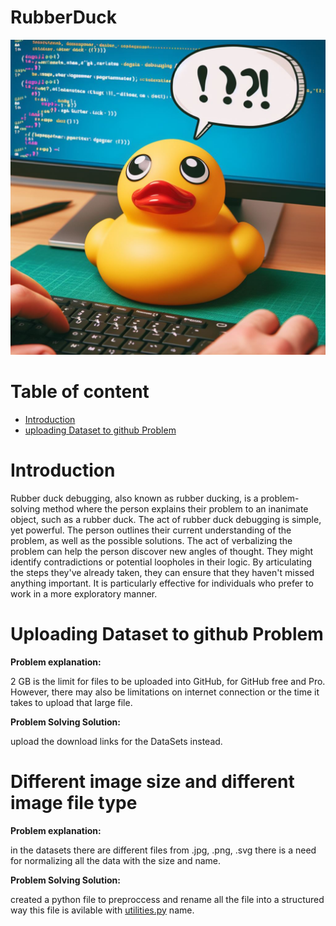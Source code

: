 # RubberDuck
![](./Data/PIC/O.jpg)
# Table of content
- [Introduction](#introduction)
- [uploading Dataset to github Problem](#)

# Introduction

Rubber duck debugging, also known as rubber ducking, is a problem-solving method where the person explains their problem to an inanimate object, such as a rubber duck. The act of rubber duck debugging is simple, yet powerful. The person outlines their current understanding of the problem, as well as the possible solutions. The act of verbalizing the problem can help the person discover new angles of thought. They might identify contradictions or potential loopholes in their logic. By articulating the steps they've already taken, they can ensure that they haven't missed anything important. It is particularly effective for individuals who prefer to work in a more exploratory manner.

# Uploading Dataset to github Problem

__Problem explanation:__ 

2 GB is the limit for files to be uploaded into GitHub, for GitHub free and Pro. However, there may also be limitations on internet connection or the time it takes to upload that large file.

__Problem Solving Solution:__

upload the download links for the DataSets instead.

# Different image size and different image file type

__Problem explanation:__ 

in the datasets there are different files from .jpg, .png, .svg there is a need for normalizing all the data with the size and name.

__Problem Solving Solution:__

created a python file to preproccess and rename all the file into a structured way this file is avilable with [utilities.py](./vars/utilities.py) name.
